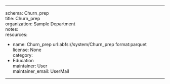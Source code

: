 


---  
schema: Churn_prep  
title: Churn_prep  
organization: Sample Department  
notes:   
resources:  
- name: Churn_prep 
 url:abfs://system/Churn_prep 
 format:parquet  
license: None  
category:
 - Education  
maintainer: User  
maintainer_email: UserMail  
---
